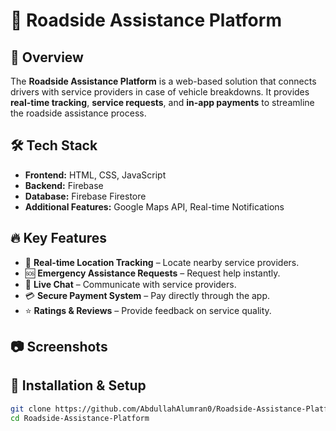 # 🚗 Roadside Assistance Platform

## 📌 Overview
The **Roadside Assistance Platform** is a web-based solution that connects drivers with service providers in case of vehicle breakdowns. It provides **real-time tracking**, **service requests**, and **in-app payments** to streamline the roadside assistance process.

## 🛠️ Tech Stack
- **Frontend:** HTML, CSS, JavaScript  
- **Backend:** Firebase  
- **Database:** Firebase Firestore  
- **Additional Features:** Google Maps API, Real-time Notifications  

## 🔥 Key Features
- 📍 **Real-time Location Tracking** – Locate nearby service providers.  
- 🆘 **Emergency Assistance Requests** – Request help instantly.  
- 💬 **Live Chat** – Communicate with service providers.  
- 💳 **Secure Payment System** – Pay directly through the app.  
- ⭐ **Ratings & Reviews** – Provide feedback on service quality.  

## 📷 Screenshots  
 

## 🚀 Installation & Setup
```bash
git clone https://github.com/AbdullahAlumran0/Roadside-Assistance-Platform.git
cd Roadside-Assistance-Platform
